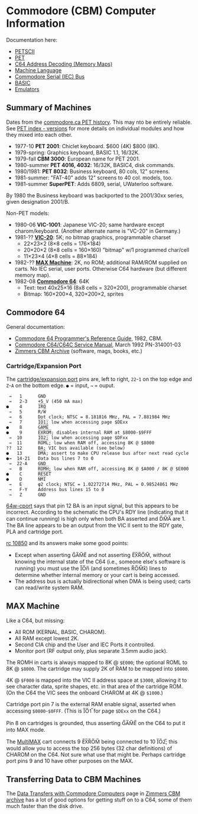 Commodore (CBM) Computer Information
====================================

Documentation here:
- [PETSCII](petscii.md)
- [PET](pet.md)
- [C64 Address Decoding (Memory Maps)](address-decoding.md)
- [Machine Language](machlang.md)
- [Commodore Serial (IEC) Bus](serial-bus.md)
- [BASIC](basic.md)
- [Emulators](emulators.md)


Summary of Machines
-------------------

Dates from the [commodore.ca PET history][pet-history]. This may nto
be entirely reliable. See [PET index - versions][pi-ver] for more
details on individual modules and how they mixed into each other.

- 1977-10 __PET 2001__: Chiclet keyboard. $600 (4K) $800 (8K).
- 1979-spring: Graphics keyboard, BASIC 1.1, 16/32K.
- 1979-fall __CBM 3000__: European name for PET 2001.
- 1980-summer __PET 4016, 4032__: 16/32K, BASIC4, disk commands.
- 1980/1981: __PET 8032__: Business keyboard, 80 cols, 12" screens.
- 1981-summer: "FAT-40" adds 12" screens to 40 col. models, too.
- 1981-summer __SuperPET__: Adds 6809, serial, UWaterloo software.

By 1980 the Business keyboard was backported to the 2001/30xx series,
given designation 2001/B.

Non-PET models:

- 1980-06 __VIC-1001__: Japanese VIC-20; same hardware except
  charom/keyboard. (Another alternate name is "VC-20" in Germany.)
- 1981-?? __[VIC-20]__: 5K; no bitmap graphics, programmable charset
  - 22×23×2 (8×8 cells = 176×184)
  - 20×20×2 (8×8 cells = 160×160) "bitmap" w/1 programmed char/cell
  - 11×23×4 (4×8 cells = 88×184)
- 1982-?? __[MAX Machine]__: 2K, no ROM; additional RAM/ROM supplied
  on carts. No IEC serial, user ports. Otherwise C64 hardware (but
  different memory map).
- 1982-08 __[Commodore 64][c64]__: 64K
  - Text: text 40x25×16 (8x8 cells = 320×200), programmable charset
  - Bitmap: 160×200×4, 320×200×2, sprites


Commodore 64
-------------

General documentation:
- [Commodore 64 Programmer's Reference Guide][c64progref], 1982, CBM.
- [Commodore C64/C64C Service Manual][c64service], March 1992 PN-314001-03
- [Zimmers CBM Archive][zimmers] (software, mags, books, etc.)

### Cartridge/Expansion Port

The [cartridge/expansion port][64w-cport] pins are, left to right,
`22`-`1` on the top edge and `Z`-`A` on the bottom edge.
`●` = input, `→` = ouput.

     →   1      GND
     →   2-3    +5 V (450 mA max)
    ●    4      I̅R̅Q̅
     →   5      R/W̅
     →   6      Dot clock; NTSC = 8.181816 MHz, PAL = 7.881984 MHz
     →   7      I̅O̅1̅; low when accessing page $DExx
    ●    8      G̅A̅M̅E̅
    ●    9      E̅X̅R̅O̅M̅; disables internal RAM at $8000-$9FFF
     →  10      I̅O̅2̅; low when accessing page $DFxx
     →  11      R̅O̅M̅L̅; low when RAM off, accessing 8K @ $8000
    ??  12      BA; VIC bus available (see below)
    ●   13      D̅M̅A̅; assert to make CPU release bus after next read cycle
    ●→  14-21   Data bus lines 7 to 0
     →  22-A    GND
     →   B      R̅O̅M̅H̅; low when RAM off, accessing 8K @ $A000 / 8K @ $E000
    ●    C      R̅E̅S̅E̅T̅
    ●    D      N̅M̅I̅
     →   E      φ2 clock; NTSC = 1.02272714 MHz, PAL = 0.98524861 MHz
     →   F-Y    Address bus lines 15 to 0
     →   Z      GND

[64w-cport] says that pin 12 BA is an input signal, but this appears
to be incorrect. According to the schematic the CPU's RDY line
(indicating that it can continue running) is high only when both BA
asserted and D̅M̅A̅ are 1. The BA line appears to be an output from the
VIC II sent to the RDY gate, PLA and cartridge port.

[rc 10850] and its answers make some good points:
- Except when asserting G̅A̅M̅E̅ and not asserting E̅X̅R̅O̅M̅, without knowing
  the internal state of the C64 (i.e., someone else's software is
  running) you must use the I̅O̅n̅ (and sometimes R̅O̅M̅x̅) lines to
  determine whether internal memory or your cart is being accessed.
- The address bus is actually bidirectional when DMA is being used;
  carts can read/write system RAM.


MAX Machine
-----------

Like a C64, but missing:
- All ROM (KERNAL, BASIC, CHAROM).
- All RAM except lowest 2K.
- Second CIA chip and the User and IEC Ports it controlled.
- Monitor port (RF output only, plus separate 3.5mm audio jack).

The ROMH in carts is always mapped to 8K @ `$E000`; the optional ROML
to 8K @ `$8000`. The cartridge may supply 2K of RAM to be mapped into
`$0800`.

4K @ `$F000` is mapped into the VIC II address space at `$3000`,
allowing it to see character data, sprite shapes, etc. in that area of
the cartridge ROM. (On the C64 the VIC sees the onboard CHAROM at 4K @
`$1000`.)

Cartridge port pin 7 is the external RAM enable signal, asserted when
accessing `$0800`-`$0FFF`. (This is I̅O̅1̅ for page `$DExx` on the C64.)

Pin 8 on cartridges is grounded, thus asserting G̅A̅M̅E̅ on the C64
to put it into MAX mode.

The [MultiMAX] cart connects 9 E̅X̅R̅O̅M̅ being connected to 10 I̅O̅2̅; this
would allow you to access the top 256 bytes (32 char definitions) of
CHAROM on the C64. Not sure what use that might be. Perhaps cartridge
port pins 9 and 10 have other purposes on the MAX.


Transferring Data to CBM Machines
----------------------------------

The [Data Transfers with Commodore Computers][transfer] page in
[Zimmers CBM archive][zimmers] has a lot of good options for getting
stuff on to a C64, some of them much faster than the disk drive.


<!-------------------------------------------------------------------->
[MAX Machine]: https://www.c64-wiki.com/wiki/Commodore_MAX_Machine
[VIC-20]: https://www.c64-wiki.com/wiki/VIC-20
[c64]: https://www.c64-wiki.com/wiki/C64
[pet-history]: https://www.commodore.ca/commodore-products/commodore-pet-the-worlds-first-personal-computer/
[pi-ver]: http://www.6502.org/users/andre/petindex/versions.html

[64w-cport]: https://www.c64-wiki.com/wiki/Expansion_Port
[c64progref]: https://archive.org/details/c64-programmer-ref
[c64service]: https://www.retro-kit.co.uk/user/custom/Commodore/C64/manuals/C64C_Service_Manual.pdf
[rc 10850]: https://retrocomputing.stackexchange.com/q/10850/7208

[multimax]: http://www.multimax.co/hardware/

[transfer]: http://www.zimmers.net/anonftp/pub/cbm/crossplatform/transfer/transfer.html
[zimmers]: http://www.zimmers.net/anonftp/pub/cbm/
